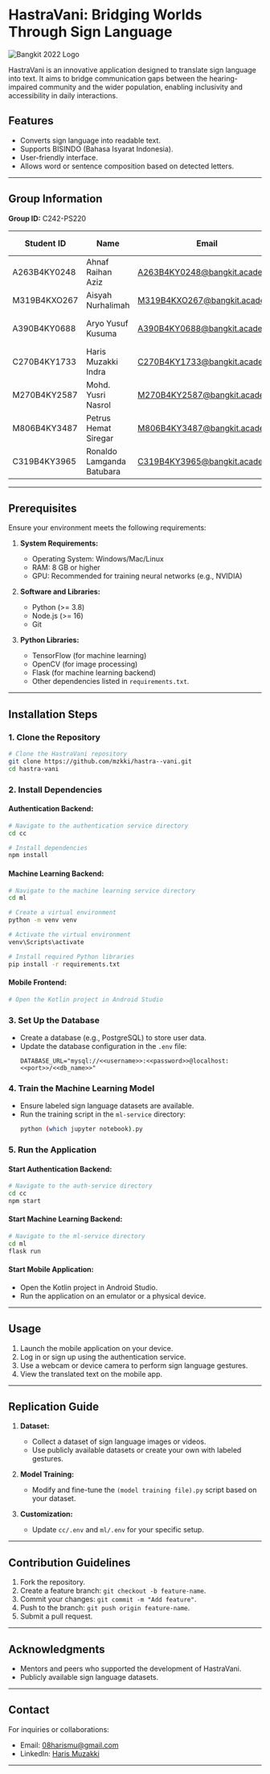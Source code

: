 # HastraVani: Bridging Worlds Through Sign Language

![Bangkit 2022 Logo](https://law.uii.ac.id/wp-content/uploads/2021/11/logo-bangkit-2022.png)

HastraVani is an innovative application designed to translate sign language into text. It aims to bridge communication gaps between the hearing-impaired community and the wider population, enabling inclusivity and accessibility in daily interactions.

## Features
- Converts sign language into readable text.
- Supports BISINDO (Bahasa Isyarat Indonesia).
- User-friendly interface.
- Allows word or sentence composition based on detected letters.

---

## Group Information

**Group ID:** C242-PS220

| Student ID       | Name                      | Email                                | Learning Path       | University                              |
|------------------|---------------------------|--------------------------------------|---------------------|-----------------------------------------|
| A263B4KY0248    | Ahnaf Raihan Aziz         | A263B4KY0248@bangkit.academy        | Mobile Development  | Universitas Muhammadiyah Purwokerto    |
| M319B4KXO267    | Aisyah Nurhalimah        | M319B4KXO267@bangkit.academy        | Machine Learning    | Universitas Sumatera Utara             |
| A390B4KY0688    | Aryo Yusuf Kusuma        | A390B4KY0688@bangkit.academy        | Mobile Development  | Universitas Prima Indonesia            |
| C270B4KY1733    | Haris Muzakki Indra      | C270B4KY1733@bangkit.academy        | Cloud Computing     | Universitas Mulia                      |
| M270B4KY2587    | Mohd. Yusri Nasrol       | M270B4KY2587@bangkit.academy        | Machine Learning    | Universitas Mulia                      |
| M806B4KY3487    | Petrus Hemat Siregar     | M806B4KY3487@bangkit.academy        | Machine Learning    | Universitas IBBI                       |
| C319B4KY3965    | Ronaldo Lamganda Batubara| C319B4KY3965@bangkit.academy        | Cloud Computing     | Universitas Sumatera Utara             |

---

## Prerequisites
Ensure your environment meets the following requirements:

1. **System Requirements:**
   - Operating System: Windows/Mac/Linux
   - RAM: 8 GB or higher
   - GPU: Recommended for training neural networks (e.g., NVIDIA)

2. **Software and Libraries:**
   - Python (>= 3.8)
   - Node.js (>= 16)
   - Git

3. **Python Libraries:**
   - TensorFlow (for machine learning)
   - OpenCV (for image processing)
   - Flask (for machine learning backend)
   - Other dependencies listed in `requirements.txt`.
     
---

## Installation Steps

### 1. Clone the Repository
```bash
# Clone the HastraVani repository
git clone https://github.com/mzkki/hastra--vani.git
cd hastra-vani
```

### 2. Install Dependencies
#### Authentication Backend:
```bash
# Navigate to the authentication service directory
cd cc

# Install dependencies
npm install
```

#### Machine Learning Backend:
```bash
# Navigate to the machine learning service directory
cd ml

# Create a virtual environment
python -m venv venv

# Activate the virtual environment
venv\Scripts\activate

# Install required Python libraries
pip install -r requirements.txt
```

#### Mobile Frontend:
```bash
# Open the Kotlin project in Android Studio
```

### 3. Set Up the Database
- Create a database (e.g., PostgreSQL) to store user data.
- Update the database configuration in the `.env` file:
  ```env
  DATABASE_URL="mysql://<<username>>:<<password>>@localhost:<<port>>/<<db_name>>"
  ```

### 4. Train the Machine Learning Model
- Ensure labeled sign language datasets are available.
- Run the training script in the `ml-service` directory:
  ```bash
  python (which jupyter notebook).py
  ```

### 5. Run the Application
#### Start Authentication Backend:
```bash
# Navigate to the auth-service directory
cd cc
npm start
```

#### Start Machine Learning Backend:
```bash
# Navigate to the ml-service directory
cd ml
flask run
```

#### Start Mobile Application:
- Open the Kotlin project in Android Studio.
- Run the application on an emulator or a physical device.

---

## Usage
1. Launch the mobile application on your device.
2. Log in or sign up using the authentication service.
3. Use a webcam or device camera to perform sign language gestures.
4. View the translated text on the mobile app.

---

## Replication Guide

1. **Dataset:**
   - Collect a dataset of sign language images or videos.
   - Use publicly available datasets or create your own with labeled gestures.

2. **Model Training:**
   - Modify and fine-tune the `(model training file).py` script based on your dataset.

3. **Customization:**
   - Update `cc/.env` and `ml/.env` for your specific setup.

---

## Contribution Guidelines
1. Fork the repository.
2. Create a feature branch: `git checkout -b feature-name`.
3. Commit your changes: `git commit -m "Add feature"`.
4. Push to the branch: `git push origin feature-name`.
5. Submit a pull request.

---

## Acknowledgments
- Mentors and peers who supported the development of HastraVani.
- Publicly available sign language datasets.

---

## Contact
For inquiries or collaborations:
- Email: 08harismu@gmail.com
- LinkedIn: [Haris Muzakki](https://www.linkedin.com/in/harismzkki/)

---
